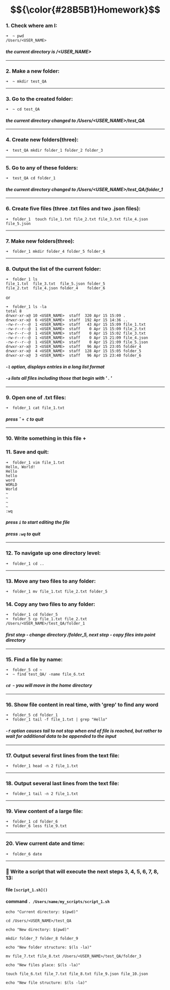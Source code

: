 
# $${\color{#28B5B1}Homework}$$

### 1. Check where am I: 

```
➜  ~ pwd
/Users/<USER_NAME>
```
#### *the current directory is /<USER_NAME>*
---
### 2. Make a new folder:

```
➜  ~ mkdir test_QA
```
---
### 3. Go to the created folder:

```
➜  ~ cd test_QA
```
#### *the current directory changed to /Users/<USER_NAME>/test_QA*
---

### 4. Create new folders(three):

```
➜  test_QA mkdir folder_1 folder_2 folder_3
```
---
### 5. Go to any of these folders:

```
➜  test_QA cd folder_1
```
#### *the current directory changed to /Users/<USER_NAME>/test_QA/folder_1*
---

### 6. Create five files (three .txt files and two .json files):

```
➜  folder_1  touch file_1.txt file_2.txt file_3.txt file_4.json file_5.json
```
---
### 7. Make new folders(three):

```
➜  folder_1 mkdir folder_4 folder_5 folder_6
```
---
### 8. Output the list of the current folder:

```
➜  folder_1 ls
file_1.txt  file_3.txt  file_5.json folder_5
file_2.txt  file_4.json folder_4    folder_6
```
or
```
➜  folder_1 ls -la
total 8
drwxr-xr-x@ 10 <USER_NAME>  staff  320 Apr 15 15:09 .
drwxr-xr-x@  6 <USER_NAME>  staff  192 Apr 15 14:36 ..
-rw-r--r--@  1 <USER_NAME>  staff   43 Apr 15 15:09 file_1.txt
-rw-r--r--@  1 <USER_NAME>  staff    0 Apr 15 15:09 file_2.txt
-rw-r--r--@  1 <USER_NAME>  staff    0 Apr 15 15:02 file_3.txt
-rw-r--r--@  1 <USER_NAME>  staff    0 Apr 15 21:09 file_4.json
-rw-r--r--@  1 <USER_NAME>  staff    0 Apr 15 21:09 file_5.json
drwxr-xr-x@  3 <USER_NAME>  staff   96 Apr 15 23:05 folder_4
drwxr-xr-x@  4 <USER_NAME>  staff  128 Apr 15 15:05 folder_5
drwxr-xr-x@  3 <USER_NAME>  staff   96 Apr 15 23:40 folder_6
```
#### *```-l```	option, displays entries in a long list format*
#### *```-a``` 	lists all files including those that begin with ' . '*
---
### 9. Open one of .txt files:

```
➜  folder_1 cat file_1.txt
```
#### *press &circ; ```+ C``` to  quit*
---
### 10. Write something in this file + 
### 11. Save and quit: 

```
➜  folder_1 vim file_1.txt
Hello, World!
Hello
hello
word
WORLD
World
~                                                                                         
~                                                                                         
~                                                                                         
~                                                                                         
:wq
```
#### *press ```i``` to start editing the file*
#### *press ```:wq``` to quit*
---
### 12. To navigate up one directory level:

```
➜  folder_1 cd ..
```
---
### 13. Move any two files to any folder:

```
➜  folder_1 mv file_1.txt file_2.txt folder_5 
```

### 14. Copy any two files to any folder:

```
➜  folder_1 cd folder_5  
➜  folder_5 cp file_1.txt file_2.txt /Users/<USER_NAME>/test_QA/folder_1
```
#### *first step - change directory /folder_5, next step - copy files into point directory*
---
### 15. Find a file by name:

```
➜  folder_5 cd ~
➜  ~ find test_QA/ -name file_6.txt
```
#### *```cd ~``` you will move in the home directory*
---
### 16. Show file content in real time, with 'grep' to find any word

```
➜  folder_5 cd folder_1
➜  folder_1 tail -f file_1.txt | grep "Hello"
```
#### *```-f``` option causes tail to not stop when end of file is reached, but rather to wait for additional data to be appended to the input*
---
### 17. Output several first lines from the text file:

```
➜  folder_1 head -n 2 file_1.txt  
```
---
### 18. Output several last lines from the text file:

```
➜  folder_1 tail -n 2 file_1.txt  
```
---
### 19. View content of a large file:

```
➜  folder_1 cd folder_6
➜  folder_6 less file_9.txt
```
---
### 20. View current date and time:

```
➜  folder_6 date
```
---
### :dizzy: Write a script that will execute the next steps 3, 4, 5, 6, 7, 8, 13:

#### file ```[script_1.sh]()```
#### command ```. /Users/name/my_scripts/script_1.sh```

```
echo "Current directory: $(pwd)"

cd /Users/<USER_NAME>/test_QA

echo "New directory: $(pwd)"

mkdir folder_7 folder_8 folder_9 

echo "New folder structure: $(ls -la)" 

mv file_7.txt file_8.txt /Users/<USER_NAME>/test_QA/folder_3

echo "New files place: $(ls -la)" 

touch file_6.txt file_7.txt file_8.txt file_9.json file_10.json

echo "New file structure: $(ls -la)"

```